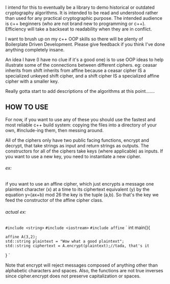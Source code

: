 I intend for this to eventually be a library to demo historical or outdated cryptography algorithms. 
It is intended to be read and understood rather than used for any practical cryptographic purpose.
The intended audience is c++ beginners (who are not brand new to programming or c++).
Efficiency will take a backseat to readability when they are in conflict. 

I want to brush up on my c++ OOP skills so there will be plenty of Boilerplate Driven Development. Please give feedback if you think I've done anything completely insane.

An idea I have (I have no clue if it's a good one) is to use OOP ideas to help illustrate some of the connections between different ciphers. eg: ceasar inherits from shift inherits from affine because a ceasar cipher IS a specialized unkeyed shift cipher, and a shift cipher IS a specialized affine cipher with a smaller key. 

Really gotta start to add descriptions of the algorithms at this point.......


## HOW TO USE
For now, if you want to use any of these you should use the fastest and most reliable c++ build system: copying the files into a directory of your own, #include-ing them, then messing around.

All of the ciphers only have two public facing functions, encrypt and decrypt, that take strings as input and return strings as outputs. The constructors for all of the ciphers take keys (where applicable) as inputs. If you want to use a new key, you need to instantiate a new cipher.

###### ex:
if you want to use an affine cipher, which just encrypts a message one plaintext character (x) at a time to its ciphertext equivalent (y) by the equation y=(ax+b) mod 26 the key is the tuple (a,b). So that's the key we feed the constructor of the affine cipher class.

###### actual ex:

`#include <string>`
`#include <iostream>`
`#include affine`
`
int main(){

    affine A(3,2);
    std::string plaintext = "Wow what a good plaintext";
    std::string ciphertext = A.encrypt(plaintext);//tada, that's it
}
`

Note that encrypt will reject messages composed of anything other than alphabetic characters and spaces. Also, the functions are not true inverses since cipher.encrypt does not preserve capitalization or spaces. 